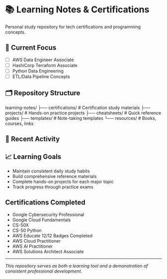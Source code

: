 # 📚 Learning Notes & Certifications

Personal study repository for tech certifications and programming concepts.

## 🎯 Current Focus

- [ ] AWS Data Engineer Associate
- [ ] HashiCorp Terraform Associate
- [ ] Python Data Engineering
- [ ] ETL/Data Pipeline Concepts

## 🗂️ Repository Structure

learning-notes/
├── certifications/ # Certification study materials
├── projects/ # Hands-on practice projects
├── cheatsheets/ # Quick reference guides
├── templates/ # Note-taking templates
└── resources/ # Books, courses, links

## 🚀 Recent Activity

## 📈 Learning Goals

- Maintain consistent daily study habits
- Build comprehensive reference materials
- Complete hands-on projects for each major topic
- Track progress through practice exams

## Certifications Completed

- Google Cybersecurity Professional
- Google Cloud Fundamentals
- CS-50X
- CS-50 Python
- AWS Educate 12/12 Badges Completed
- AWS Cloud Practitioner
- AWS AI Practitioner
- AWS Solutions Architect Associate

---

_This repository serves as both a learning tool and a demonstration of consistent professional development._
